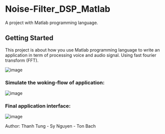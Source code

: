 # Noise-Filter_DSP_Matlab

A project with Matlab programming language.

## Getting Started

This project is about how you use Matlab programming language to write an application in term of processing voice and audio signal. Using fast fourier transform (FFT).

![image](https://user-images.githubusercontent.com/48848418/72683342-1ddd2c80-3b09-11ea-8dcd-c9be92d2da01.png)

### Simulate the woking-flow of application:

![image](https://user-images.githubusercontent.com/48848418/72683323-00a85e00-3b09-11ea-82fe-c9d61378b650.png)

### Final application interface:

![image](https://user-images.githubusercontent.com/48848418/72683362-45cc9000-3b09-11ea-8dde-300ee48ca496.png)

Author: Thanh Tung - Sy Nguyen - Ton Bach

